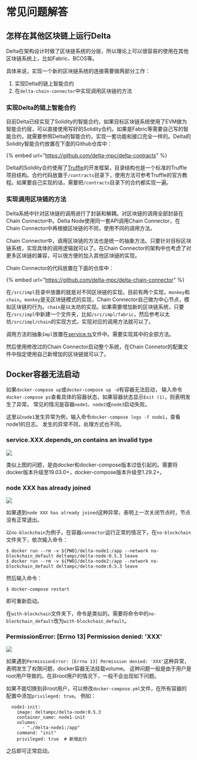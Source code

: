 # 常见问题解答

## 怎样在其他区块链上运行Delta

Delta在架构设计时做了区块链系统的分层，所以理论上可以很容易的使用在其他区块链系统上，比如Fabric、BCOS等。

具体来说，实现一个新的区块链系统的连接需要做两部分工作：

1. 实现Delta的链上智能合约
2. 在`delta-chain-connector`中实现调用区块链的方法

### 实现Delta的链上智能合约

目前Delta已经实现了Solidity的智能合约，如果目标区块链系统使用了EVM做为智能合约层，可以直接使用写好的Solidity合约。如果是Fabric等需要自己写的智能合约，就需要参照Delta的智能合约，实现一套功能和接口完全一样的。Delta的Solidity智能合约放置在下面的Github仓库中：

{% embed url="https://github.com/delta-mpc/delta-contracts" %}

Delta的Solidity合约使用了[Truffle](https://trufflesuite.com/docs/truffle/)的开发框架，目录结构也是一个标准的Truffle项目结构。合约代码放置于`/contracts`目录下，使用方法可参考Truffle的官方教程。如果要自己实现的话，需要把`/contracts`目录下的合约都实现一遍。

### 实现调用区块链的方法

Delta系统中针对区块链的调用进行了封装和解耦。对区块链的调用全部封装在Chain Connector中。Delta Node使用同一套API调用Chain Connector，在Chain Connector中再根据区块链的不同，使用不同的调用方法。

Chain Connector中，调用区块链的方法也是统一的抽象方法。只要针对目标区块链系统，实现具体的调用逻辑就可以了。在Chain Connector的架构中也考虑了对更多区块链的兼容，可以很方便的加入其他区块链的实现。

Chain Connector的代码放置在下面的仓库中：

{% embed url="https://github.com/delta-mpc/delta-chain-connector" %}

在`/src/impl`目录中放置的就是对不同区块链的实现。目前有两个实现，`monkey`和`chain`。`monkey`是无区块链模式的实现，Chain Connector自己做为中心节点，模拟区块链的行为。`chain`是以太坊的实现。如果需要增加新的区块链系统，只要在`/src/impl`中新建一个文件夹，比如`/src/impl/fabric`，然后参考以太坊`/src/impl/chain`的实现方式，实现对应的调用方法就可以了。

调用方法的抽象`Impl`放置在[service.ts](https://github.com/delta-mpc/delta-chain-connector/blob/main/src/impl/service.ts)文件中。需要实现其中的全部方法。

然后使用修改过的Chain Connector启动整个系统，在Chain Connetor的配置文件中指定使用自己新增加的区块链就可以了。

## Docker容器无法启动

如果`docker-compose up`或`docker-compose up -d`有容器无法启动， 输入命令`docker-compose ps`查看具体的容器状态，如果容器状态显示`Exit (1)`，则表明发生了异常。 常见的情况是容器`node1`、`node2`或`node3`启动失败。

这里以`node1`发生异常为例，输入命令`docker-compose logs -f node1`，查看node1的日志。 发生的异常不同，处理方式也不同。

### service.XXX.depends\_on contains an invalid type

![](.gitbook/assets/node\_err3.png)

类似上图的问题，是由docker和docker-compose版本过低引起的。需要将docker版本升级至19.03.0+，docker-compose版本升级至1.29.2+。

### node XXX has already joined

![](.gitbook/assets/node\_err1.png)

如果遇到`node XXX has already joined`这种异常，表明上一次关闭节点时，节点没有正常退出。

以`no-blockchain`为例子。在容器`connector`运行正常的情况下，在`no-blockchain`文件夹下，依次输入命令：

```
$ docker run --rm -v ${PWD}/delta-node1:/app --network no-blockchain_default deltampc/delta-node:0.5.3 leave
$ docker run --rm -v ${PWD}/delta-node2:/app --network no-blockchain_default deltampc/delta-node:0.5.3 leave
```

然后输入命令：

```
$ docker-compose restart
```

即可重新启动。

在`with-blockchain`文件夹下，命令是类似的。需要将命令中的`no-blockchain_default`改为`with-blockchain_default`。

### PermissionError: \[Errno 13] Permission denied: 'XXX'

![](.gitbook/assets/node\_err2.png)

如果遇到`PermissionError: [Errno 13] Permission denied: 'XXX'`这种异常，表明发生了权限问题，docker容器无法挂载volume。 这种问题一般是由于用户是root用户导致的。在非root用户的情况下，一般不会出现如下问题。

如果不能切换到非root用户，可以修改`docker-compose.yml`文件，在所有容器的配置中添加`privileged: true`。 例如：

```
  node1-init:
    image: deltampc/delta-node:0.5.3
    container_name: node1-init
    volumes:
      - "./delta-node1:/app"
    command: "init"
    privileged: true  # 新增此行
```

之后即可正常启动。

####
